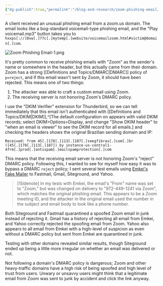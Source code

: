 ```yaml
---
{"dg-publish":true,"permalink":"/blog-and-research/zoom-phishing-email/"}
---
```


A client received an unusual phishing email from a zoom.us domain. The email looks like a bog-standard voicemail-type phishing email, and the "Play voicemail.mp3" button takes you to `hxxps[://]8xw[.]77c[.]mytemp[.]website/voicemailzoom.html#victim@domain[.]com`.

![Zoom Phishing Email-1.png](/img/user/Attachments/Zoom%20Phishing%20Email-1.png)

It's pretty common to receive phishing emails with "Zoom" as the sender's name or somewhere in the header, but this actually came from their domain. Zoom has a strong [[Definitions and Topics/DMARC\|DMARC]] policy of `p=reject`, and if this email wasn't sent by Zoom, it should have been rejected. This means one of two things:
1. The attacker was able to craft a custom email using Zoom.
2. The receiving server is not honoring Zoom's DMARC policy.

I use the "DKIM Verifier" extension for Thunderbird, so we can tell immediately that this email isn't authenticated with [[Definitions and Topics/DKIM\|DKIM]],^[The default configuration on appears with valid DKIM records; select DKIM>Options>Display, and change "Show DKIM header" to "when an email is viewer" to see the DKIM record for all emails.] and checking the headers shows the original Brazilian sending domain and IP:

```
Received: from 45[.]178[.]113[.]187[.]seegfibras[.]com[.]br ([45[.]178[.]113[.]187]) by instance-us-central1-4frm[.]prod[.]antispam[.]mailspamprotection[.]com
```

This means that the receiving email server is not honoring Zoom's "reject" DMARC policy. Following this, I wanted to see for myself how easy it was to bypass a DMARC `reject` policy; I sent several test emails using [Emkei's Fake Mailer](https://emkei.cz/) to Fastmail, Gmail, Siteground, and Yahoo. 

> [!Sidenote]
> In my tests with Emkei, the email's "From" name was set to "Zoom," but was changed on delivery to "972-449-1241 via Zoom", which matches the original phishing email. This appears to be a Zoom meeting ID, and the attacker in the original email used the number in the subject and email body to look like a phone number.

Both Siteground and Fastmail quarantined a spoofed Zoom email in junk instead of rejecting it. Gmail has a history of rejecting all email from Emkei, and Yahoo correctly rejected the spoofing email from Zoom. Yahoo also appears to all email from Emkei with a high-level of suspicion as even without a DMARC policy but sent from Emkei are quarantined in junk.

Testing with other domains revealed similar results, though Siteground ended up being a little more irregular on whether an email was delivered or not. 

Not following a domain's DMARC policy is dangerous; Zoom and other heavy-traffic domains have a high risk of being spoofed and high level of trust from users. Unwary or unsavvy users might think that a legitimate email from Zoom was sent to junk by accident and click the link anyway.
